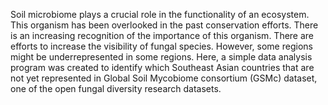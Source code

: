 Soil microbiome plays a crucial role in the functionality of an ecosystem. This organism has been overlooked in the past conservation efforts. There is an increasing recognition of the importance of this organism. There are efforts to increase the visibility of fungal species. However, some regions might be underrepresented in some regions. Here, a simple data analysis program was created to identify which Southeast Asian countries that are not yet represented in Global Soil Mycobiome consortium (GSMc) dataset, one of the open fungal diversity research datasets. 
